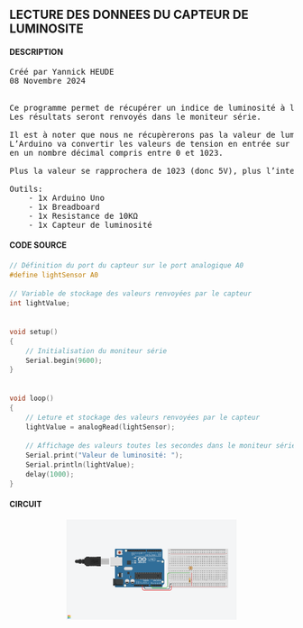 ## LECTURE DES DONNEES DU CAPTEUR DE LUMINOSITE

#### DESCRIPTION

<pre>
Créé par Yannick HEUDE
08 Novembre 2024


Ce programme permet de récupérer un indice de luminosité à l'aide d'un capteur.
Les résultats seront renvoyés dans le moniteur série.

Il est à noter que nous ne récupèrerons pas la valeur de luminosité en lux. 
L’Arduino va convertir les valeurs de tension en entrée sur A0 (qui varie de 0 à 5V) 
en un nombre décimal compris entre 0 et 1023.

Plus la valeur se rapprochera de 1023 (donc 5V), plus l’intensité lumineuse sera importante.

Outils:
    - 1x Arduino Uno
    - 1x Breadboard
    - 1x Resistance de 10KΩ
    - 1x Capteur de luminosité
</pre>

#### CODE SOURCE

```c
// Définition du port du capteur sur le port analogique A0
#define lightSensor A0

// Variable de stockage des valeurs renvoyées par le capteur
int lightValue;


void setup()
{
    // Initialisation du moniteur série
    Serial.begin(9600);
}


void loop()
{
    // Leture et stockage des valeurs renvoyées par le capteur
    lightValue = analogRead(lightSensor);

    // Affichage des valeurs toutes les secondes dans le moniteur série
    Serial.print("Valeur de luminosité: ");
    Serial.println(lightValue);
    delay(1000);
}
```

#### CIRCUIT

<div align="center">
    <img
        src="https://github.com/AyckinnLisa/arduino/blob/main/pics/light_sensor.png"
        style="width:60%">
</div>
